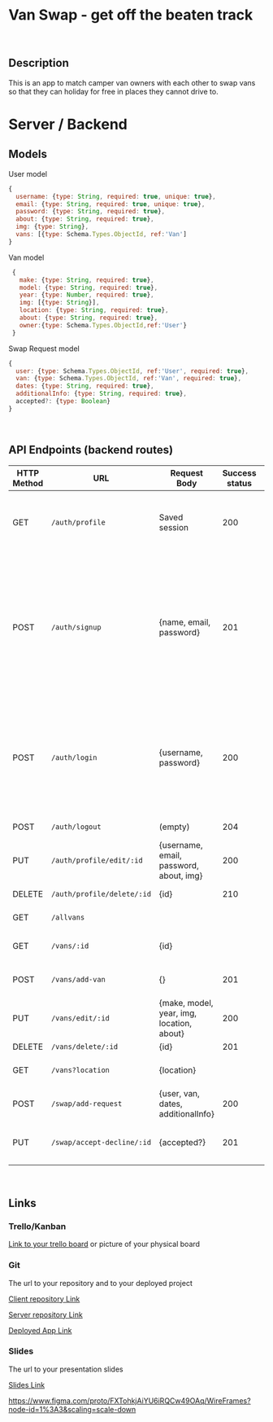 # Van Swap - get off the beaten track

<br>

## Description

This is an app to match camper van owners with each other to swap vans so that they can holiday for free in places they cannot drive to.


# Server / Backend


## Models

User model

```javascript
{
  username: {type: String, required: true, unique: true},
  email: {type: String, required: true, unique: true},
  password: {type: String, required: true},
  about: {type: String, required: true},
  img: {type: String},
  vans: [{type: Schema.Types.ObjectId, ref:'Van']
}
```



Van model

```javascript
 {
   make: {type: String, required: true},
   model: {type: String, required: true},
   year: {type: Number, required: true},
   img: [{type: String}],
   location: {type: String, required: true},
   about: {type: String, required: true},
   owner:{type: Schema.Types.ObjectId,ref:'User'}
 }
```



Swap Request model

```javascript
{
  user: {type: Schema.Types.ObjectId, ref:'User', required: true},
  van: {type: Schema.Types.ObjectId, ref:'Van', required: true},
  dates: {type: String, required: true},
  additionalInfo: {type: String, required: true},
  accepted?: {type: Boolean}
}
```

<br>


## API Endpoints (backend routes)

| HTTP Method | URL                         | Request Body                 | Success status | Error Status | Description                                                  |
| ----------- | --------------------------- | ---------------------------- | -------------- | ------------ | ------------------------------------------------------------ |
| GET         | `/auth/profile    `           | Saved session                | 200            | 404          | Check if user is logged in and return profile page           |
| POST        | `/auth/signup`                | {name, email, password}      | 201            | 404          | Checks if fields not empty (422) and user not exists (409), then create user with encrypted password, and store user in session |
| POST        | `/auth/login`                 | {username, password}         | 200            | 401          | Checks if fields not empty (422), if user exists (404), and if password matches (404), then stores user in session |
| POST        | `/auth/logout`                | (empty)                      | 204            | 400          | Logs out the user  |
| PUT         | `/auth/profile/edit/:id`      | {username, email, password, about, img}|200   |400           | edit profile |
| DELETE      | `/auth/profile/delete/:id`    | {id}                         | 210            |400           | delete profile |
| GET         | `/allvans    `                |                              |                | 400          | Show all vans     |                                 
| GET         | `/vans/:id`                   | {id}                         |                |              | Show specific van     |                             
| POST        | `/vans/add-van`               | {}                           | 201            | 400          | Create and save a new van   |                       
| PUT         | `/vans/edit/:id`              | {make, model, year, img, location, about}| 200| 400          | edit van       |                                    
| DELETE      | `/vans/delete/:id`            | {id}                         | 201            | 400          | delete van      |                                   
| GET         | `/vans?location`              |  {location}                  |                | 400          | show vans filtered by location   |                                        
| POST        | `/swap/add-request`           | {user, van, dates, additionalInfo}| 200       | 404          | add swap request     |                                       
| PUT         | `/swap/accept-decline/:id`    | {accepted?}                  | 201            | 400          | accept or decline swap request   |                    

<br>


## Links

### Trello/Kanban

[Link to your trello board](https://trello.com/b/B24pd2i8/van-swap) 
or picture of your physical board

### Git

The url to your repository and to your deployed project

[Client repository Link](https://github.com/lynn-w-b/van-swap-front-end)

[Server repository Link](https://github.com/lynn-w-b/van-swap-back-end)

[Deployed App Link](http://heroku.com)

### Slides

The url to your presentation slides

[Slides Link](https://docs.google.com/presentation/d/1rz0FCZhx9SKnHqKoFFHeDqkVtWUyveraPv7WBL02TyA/edit?usp=sharing)

https://www.figma.com/proto/FXTohkjAiYU6iRQCw49OAq/WireFrames?node-id=1%3A3&scaling=scale-down






